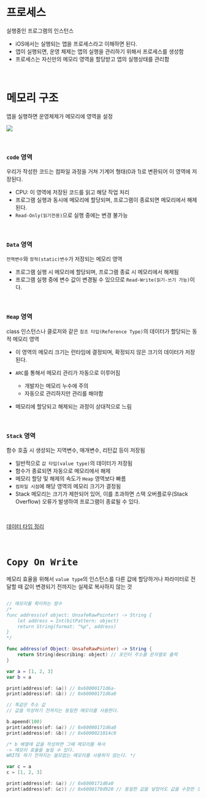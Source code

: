 # 프로세스
실행중인 프로그램의 인스턴스
- iOS에서는 실행되는 앱을 프로세스라고 이해하면 된다.
- 앱이 실행되면, 운영 체제는 앱의 실행을 관리하기 위해서 프로세스를 생성함
- 프로세스는 자신만의 메모리 영역을 할당받고 앱의 실행상태를 관리함

<br>

# 메모리 구조
앱을 실행하면 운영체제가 메모리에 영역을 설정

![](https://velog.velcdn.com/images/jihyee10/post/fbb2ba3e-0196-4dc0-8181-0f6fbf9de33b/image.png)

<br>

### `code` 영역
우리가 작성한 코드는 컴파일 과정을 거쳐 기계어 형태(0과 1)로 변환되어 이 영역에 저장된다.
- CPU: 이 영역에 저장된 코드를 읽고 해당 작업 처리
- 프로그램 실행과 동시에 메모리에 할당되며, 프로그램이 종료되면 메모리에서 해제된다.
- `Read-Only(읽기전용)`으로 실행 중에는 변경 불가능

<br>

### `Data` 영역
`전역변수`와 `정적(static)변수`가 저장되는 메모리 영역
- 프로그램 실행 시 메모리에 할당되며, 프로그램 종료 시 메모리에서 해제됨
- 프로그램 실행 중에 변수 값이 변경될 수 있으므로 `Read-Write(읽기-쓰기 가능)`이다.


<br>


### `Heap` 영역
class 인스턴스나 클로저와 같은 `참조 타입(Reference Type)`의 데이터가 할당되는 동적 메모리 영역
- 이 영역의 메모리 크기는 런타임에 결정되며, 확정되지 않은 크기의 데이터가 저장된다.
- `ARC`를 통해서 메모리 관리가 자동으로 이루어짐
	
    - 개발자는 메모리 누수에 주의
    - 자동으로 관리하지만 관리를 해야함
    
- 메모리에 할당되고 해제되는 과정이 상대적으로 느림

<br>

### `Stack` 영역
함수 호출 시 생성되는 지역변수, 매개변수, 리턴값 등이 저장됨
- 일반적으로 `값 타입(value type)`의 데이터가 저장됨
- 함수가 종료되면 자동으로 메모리에서 해제
- 메모리 할당 및 해제의 속도가 `Heap` 영역보다 빠름
- `컴파일 시점`에 해당 영역의 메모리 크기가 결정됨
- Stack 메모리는 크기가 제한되어 있어, 이를 초과하면 스택 오버플로우(Stack Overflow) 오류가 발생하여 프로그램이 종료될 수 있다.
<br>

[데이터 타입 정리](https://github.com/munuiee/Today-I-Learned/blob/main/Swift/데이터타입.md)

<br>

# `Copy On Write`
메모리 효율을 위해서 `value type`의 인스턴스를 다른 값에 할당하거나 파라미터로 전달할 때 값이 변경되기 전까지는 실제로 복사하지 않는 것

```swift

// 메모리를 확이하는 함수
/*
func address(of object: UnsafeRawPointer) -> String {
	let address = Int(bitPattern: object)
    return String(format: "%p", address)
}
*/

func address(of Object: UnsafeRawPointer) -> String {
	return String(describing: object) // 포인터 주소를 문자열로 출력
}

var a = [1, 2, 3]
var b = a

print(address(of: &a)) // 0x60000171d6a-
print(address(of: &b)) // 0x60000171d6a0

// 똑같은 주소 값
// 값을 작성하기 전까지는 동일한 메모리를 사용한다.

b.apeend(100)
print(address(of: &a)) // 0x60000171d6a0
print(address(of: &b)) // 0x6000021014c0

/* b 배열에 값을 작성하면 그때 메모리를 복사
-> 메모리 효율을 높일 수 있다.
WRITE 하기 전까지는 쓸모없는 메모리를 사용하지 않는다. */

var c = a
c = [1, 2, 3]

print(address(of: &a)) // 0x6000171d6a0
print(address(of: &c)) // 0x6000170d920 // 동일한 값을 넣었어도 값을 수정한 것이기 때문에 새로운 주소값이 나옴
```
